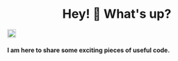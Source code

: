 <h1 align="center">Hey! 👋 What's up? </h1>

<p> 
<span style="display:inline-block;"}>
<img src="https://github.com/user-attachments/assets/3754e32d-b169-4ed6-9dc1-0c56956e5710" alt="TERMINAL ICON" height="20" width="20" />
</span>
  <h4>I am here to share some exciting pieces of useful code. </h4>

</p>
